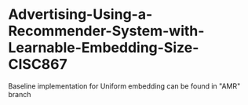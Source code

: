 # Advertising-Using-a-Recommender-System-with-Learnable-Embedding-Size-CISC867

Baseline implementation for Uniform embedding can be found in "AMR" branch
